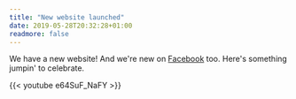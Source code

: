 ```yaml
---
title: "New website launched"
date: 2019-05-28T20:32:28+01:00
readmore: false
---
```


We have a new website! And we're new on [Facebook](https://www.facebook.com/dukesocuk) too. Here's something jumpin' to celebrate.

{{< youtube e64SuF_NaFY >}}

<!--more-->
